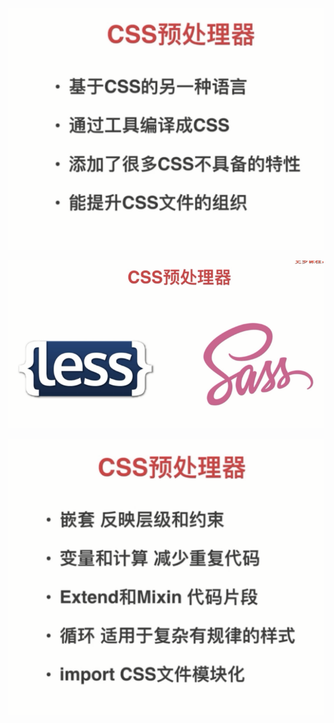 ![](image/note/1648186496707.png)

![](image/note/1648186506714.png)

![](image/note/1648186669885.png)
